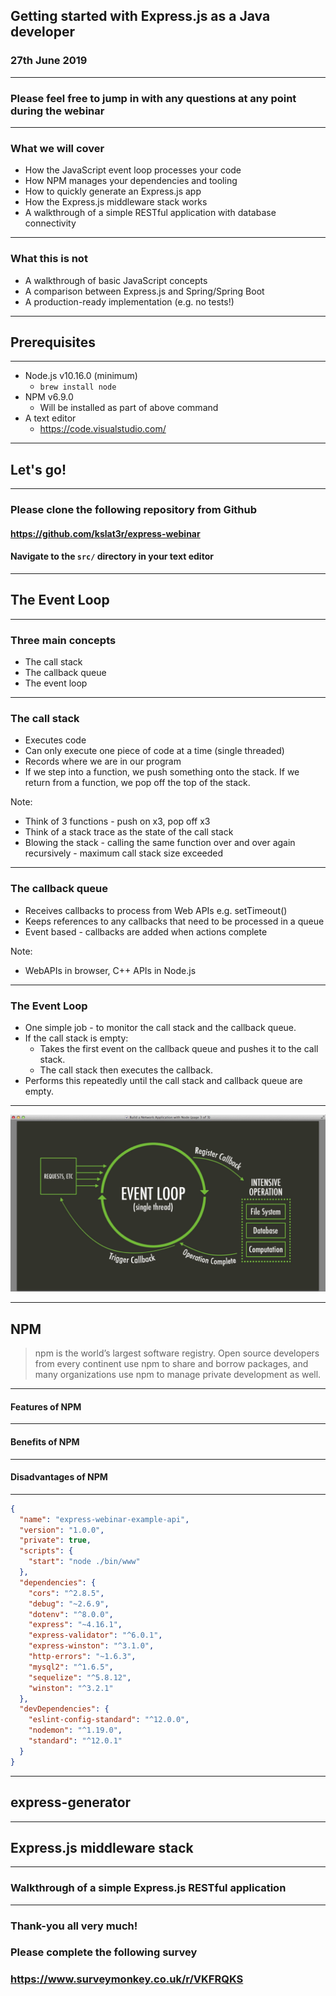 ## Getting started with Express.js as a Java developer

### 27th June 2019

---

### Please feel free to jump in with any questions at any point during the webinar

---

### What we will cover

* How the JavaScript event loop processes your code
* How NPM manages your dependencies and tooling
* How to quickly generate an Express.js app
* How the Express.js middleware stack works
* A walkthrough of a simple RESTful application with database connectivity

---

### What this is not

* A walkthrough of basic JavaScript concepts
* A comparison between Express.js and Spring/Spring Boot
* A production-ready implementation (e.g. no tests!)

---

## Prerequisites

---

* Node.js v10.16.0 (minimum)
  * `brew install node`
* NPM v6.9.0
  * Will be installed as part of above command
* A text editor
  * https://code.visualstudio.com/

---

## Let's go!

---

### Please clone the following repository from Github

#### https://github.com/kslat3r/express-webinar
#### Navigate to the `src/` directory in your text editor

---

## The Event Loop

---

### Three main concepts

* The call stack
* The callback queue
* The event loop

---

### The call stack

* Executes code
* Can only execute one piece of code at a time (single threaded)
* Records where we are in our program
* If we step into a function, we push something onto the stack. If we return from a function, we pop off the top of the stack.

Note:

* Think of 3 functions - push on x3, pop off x3
* Think of a stack trace as the state of the call stack
* Blowing the stack - calling the same function over and over again recursively - maximum call stack size exceeded

---

### The callback queue

* Receives callbacks to process from Web APIs e.g. setTimeout()
* Keeps references to any callbacks that need to be processed in a queue
* Event based - callbacks are added when actions complete

Note: 

* WebAPIs in browser, C++ APIs in Node.js

---

### The Event Loop

* One simple job - to monitor the call stack and the callback queue.
* If the call stack is empty:
  * Takes the first event on the callback queue and pushes it to the call stack.
  * The call stack then executes the callback.
* Performs this repeatedly until the call stack and callback queue are empty.

---

![Event loop](https://github.com/kslat3r/express-webinar/raw/master/deck/assets/image/eventloop.png)

---

## NPM

> npm is the world’s largest software registry. Open source developers from every continent use npm to share and borrow packages, and many organizations use npm to manage private development as well.

---

#### Features of NPM

---

#### Benefits of NPM

---

#### Disadvantages of NPM

---

```json
{
  "name": "express-webinar-example-api",
  "version": "1.0.0",
  "private": true,
  "scripts": {
    "start": "node ./bin/www"
  },
  "dependencies": {
    "cors": "^2.8.5",
    "debug": "~2.6.9",
    "dotenv": "^8.0.0",
    "express": "~4.16.1",
    "express-validator": "^6.0.1",
    "express-winston": "^3.1.0",
    "http-errors": "~1.6.3",
    "mysql2": "^1.6.5",
    "sequelize": "^5.8.12",
    "winston": "^3.2.1"
  },
  "devDependencies": {
    "eslint-config-standard": "^12.0.0",
    "nodemon": "^1.19.0",
    "standard": "^12.0.1"
  }
}
```

---

## express-generator

---

## Express.js middleware stack

---

### Walkthrough of a simple Express.js RESTful application

---

### Thank-you all very much!

### Please complete the following survey

### https://www.surveymonkey.co.uk/r/VKFRQKS